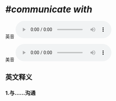 # ***\#communicate with*** 
英音
<audio src="./media/communicate with1_AAC.aac" controls="controls"></audio>

美音
<audio src="./media/communicate with2_AAC.aac" controls="controls"></audio>



  

英文释义
---
### 1.**与……沟通**  


